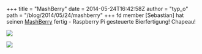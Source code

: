 +++
title = "MashBerry"
date = 2014-05-24T16:42:58Z
author = "typ_o"
path = "/blog/2014/05/24/mashberry"
+++
fd member \[Sebastian\] hat seinen
[MashBerry](http://sebastian-duell.de/mashberry/index.html) fertig -
Raspberry Pi gesteuerte Bierfertigung\! Chapeau\!

[![](https://flipdot.org/blog/uploads/MashingIn.serendipityThumb.JPG)](https://flipdot.org/blog/uploads/MashingIn.JPG)

[![](https://flipdot.org/blog/uploads/RaspberryInAction.serendipityThumb.jpg)](https://flipdot.org/blog/uploads/RaspberryInAction.jpg)
